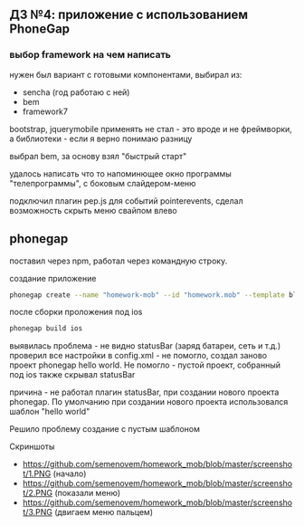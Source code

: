 ДЗ №4: приложение с использованием PhoneGap
-----

### выбор framework на чем написать 
нужен был вариант с готовыми компонентами, выбирал из:
- sencha (год работаю с ней)
- bem
- framework7

bootstrap, jquerymobile применять не стал - это вроде и не фреймворки, а библиотеки - если я верно понимаю разницу

выбрал bem, за основу взял "быстрый старт"

удалось написать что то напоминющее окно программы "телепрограммы", с боковым слайдером-меню

подключил плагин pep.js для событий pointerevents, сделал возможность скрыть меню свайпом влево


phonegap
-----
поставил через npm, работал через командную строку.


создание приложение 

```sh
phonegap create --name "homework-mob" --id "homework.mob" --template blank homework-mob
```


после сборки проложения под ios
```sh
phonegap build ios
```

выявилась проблема - не видно statusBar (заряд батареи, сеть и т.д.)
проверил все настройки в config.xml - не помогло, создал заново проект phonegap hello world. Не помогло - пустой проект, собранный под ios также скрывал statusBar

причина - не работал плагин  statusBar, при создании нового проекта phonegap. По умолчанию при создании нового проекта использовался шаблон "hello world" 

Решило проблему создание с пустым шаблоном

Скриншоты
- https://github.com/semenovem/homework_mob/blob/master/screenshot/1.PNG  (начало)
- https://github.com/semenovem/homework_mob/blob/master/screenshot/2.PNG  (показали меню)
- https://github.com/semenovem/homework_mob/blob/master/screenshot/3.PNG  (двигаем меню пальцем)


